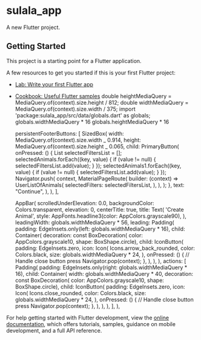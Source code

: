 # sulala_app

A new Flutter project.

## Getting Started

This project is a starting point for a Flutter application.

A few resources to get you started if this is your first Flutter project:

- [Lab: Write your first Flutter app](https://docs.flutter.dev/get-started/codelab)
- [Cookbook: Useful Flutter samples](https://docs.flutter.dev/cookbook)
  double heightMediaQuery = MediaQuery.of(context).size.height / 812;
  double widthMediaQuery = MediaQuery.of(context).size.width / 375;
  import 'package:sulala_app/src/data/globals.dart' as globals;
  globals.widthMediaQuery * 16
  globals.heightMediaQuery * 16

  persistentFooterButtons: [
  SizedBox(
  width: MediaQuery.of(context).size.width _ 0.914,
  height: MediaQuery.of(context).size.height _ 0.065,
  child: PrimaryButton(
  onPressed: () {
  List<String> selectedFiltersList = [];
  selectedAnimals.forEach((key, value) {
  if (value != null) {
  selectedFiltersList.add(value);
  }
  });
  selectedAnimals1.forEach((key, value) {
  if (value != null) {
  selectedFiltersList.add(value);
  }
  });
  Navigator.push(
  context,
  MaterialPageRoute(
  builder: (context) => UserListOfAnimals(
  selectedFilters: selectedFiltersList,
  ),
  ),
  );
  },
  text: "Continue",
  ),
  ),
  ],


  AppBar(
        scrolledUnderElevation: 0.0,
        backgroundColor: Colors.transparent,
        elevation: 0,
        centerTitle: true,
        title: Text(
          'Create Animal',
          style: AppFonts.headline3(color: AppColors.grayscale90),
        ),
        leadingWidth: globals.widthMediaQuery * 56,
        leading: Padding(
          padding: EdgeInsets.only(left: globals.widthMediaQuery * 16),
          child: Container(
            decoration: const BoxDecoration(
                color: AppColors.grayscale10, shape: BoxShape.circle),
            child: IconButton(
              padding: EdgeInsets.zero,
              icon: Icon(
                Icons.arrow_back_rounded,
                color: Colors.black,
                size: globals.widthMediaQuery * 24,
              ),
              onPressed: () {
                // Handle close button press
                Navigator.pop(context);
              },
            ),
          ),
        ),
        actions: [
          Padding(
            padding: EdgeInsets.only(right: globals.widthMediaQuery * 16),
            child: Container(
              width: globals.widthMediaQuery * 40,
              decoration: const BoxDecoration(
                  color: AppColors.grayscale10, shape: BoxShape.circle),
              child: IconButton(
                padding: EdgeInsets.zero,
                icon: Icon(
                  Icons.close_rounded,
                  color: Colors.black,
                  size: globals.widthMediaQuery * 24,
                ),
                onPressed: () {
                  // Handle close button press
                  Navigator.pop(context);
                },
              ),
            ),
          ),
        ],
      ),

For help getting started with Flutter development, view the
[online documentation](https://docs.flutter.dev/), which offers tutorials,
samples, guidance on mobile development, and a full API reference.
